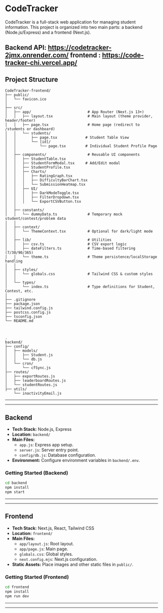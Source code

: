 # CodeTracker

CodeTracker is a full-stack web application for managing student information. This project is organized into two main parts: a backend (Node.js/Express) and a frontend (Next.js).

Backend API: <a>https://codetracker-2jmx.onrender.com/</a>
frontend : <a>https://code-tracker-chi.vercel.app/</a>
---

## Project Structure



```
CodeTracker-frontend/
├── public/
│   └── favicon.ico
│
├── src/
│   ├── app/                          # App Router (Next.js 13+)
│   │   ├── layout.tsx                # Main layout (theme provider, header/footer)
│   │   ├── page.tsx                  # Home page (redirect to /students or dashboard)
│   │   └── students/
│   │       ├── page.tsx             # Student Table View
│   │       └── [id]/
│   │           └── page.tsx         # Individual Student Profile Page
│   │
│   ├── components/                   # Reusable UI components
│   │   ├── StudentTable.tsx
│   │   ├── StudentFormModal.tsx     # Add/Edit modal
│   │   ├── StudentProfile.tsx
│   │   ├── Charts/
│   │   │   ├── RatingGraph.tsx
│   │   │   ├── DifficultyBarChart.tsx
│   │   │   └── SubmissionHeatmap.tsx
│   │   ├── UI/
│   │   │   ├── DarkModeToggle.tsx
│   │   │   ├── FilterDropdown.tsx
│   │   │   └── ExportCSVButton.tsx
│   │
│   ├── constants/
│   │   └── dummyData.ts              # Temporary mock student/contest/problem data
│   │
│   ├── context/
│   │   └── ThemeContext.tsx          # Optional for dark/light mode
│   │
│   ├── lib/                          # Utilities
│   │   ├── csv.ts                    # CSV export logic
│   │   ├── dateFilters.ts            # Time-based filtering (7/30/90/365)
│   │   └── theme.ts                  # Theme persistence/localStorage handling
│   │
│   ├── styles/
│   │   └── globals.css               # Tailwind CSS & custom styles
│   │
│   └── types/
│       └── index.ts                  # Type definitions for Student, Contest, etc.
│
├── .gitignore
├── package.json
├── tailwind.config.js
├── postcss.config.js
├── tsconfig.json
└── README.md



.
backend/
├── config/
│   ├── models/
│   │   ├── Student.js
│   │   └── db.js
│   └── cron/
│       └── cfSync.js
├── routes/
│   ├── exportRoutes.js
│   ├── leaderboardRoutes.js
│   └── studentRoutes.js
├── utils/
    └── inactivityEmail.js

```

---
---

## Backend

- **Tech Stack:** Node.js, Express
- **Location:** `backend/`
- **Main Files:**
  - `app.js`: Express app setup.
  - `server.js`: Server entry point.
  - `config/db.js`: Database configuration.
- **Environment:** Configure environment variables in `backend/.env`.

### Getting Started (Backend)

```sh
cd backend
npm install
npm start
```

---
---

## Frontend

- **Tech Stack:** Next.js, React, Tailwind CSS
- **Location:** `frontend/`
- **Main Files:**
  - `app/layout.js`: Root layout.
  - `app/page.js`: Main page.
  - `globals.css`: Global styles.
  - `next.config.mjs`: Next.js configuration.
- **Static Assets:** Place images and other static files in `public/`.

### Getting Started (Frontend)

```sh
cd frontend
npm install
npm run dev
```

---
---

